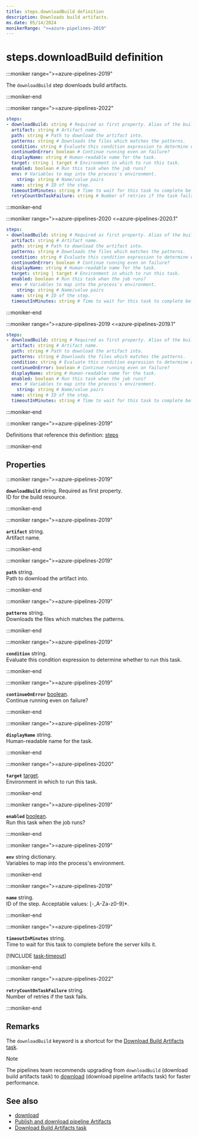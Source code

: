 ```yaml
---
title: steps.downloadBuild definition
description: Downloads build artifacts.
ms.date: 05/14/2024
monikerRange: ">=azure-pipelines-2019"
---
```


# steps.downloadBuild definition

<!-- :::description::: -->
:::moniker range=">=azure-pipelines-2019"

<!-- :::editable-content name="description"::: -->
The `downloadBuild` step downloads build artifacts.
<!-- :::editable-content-end::: -->

:::moniker-end
<!-- :::description-end::: -->

<!-- :::syntax::: -->
:::moniker range=">=azure-pipelines-2022"

```yaml
steps:
- downloadBuild: string # Required as first property. Alias of the build resource.
  artifact: string # Artifact name.
  path: string # Path to download the artifact into.
  patterns: string # Downloads the files which matches the patterns.
  condition: string # Evaluate this condition expression to determine whether to run this task.
  continueOnError: boolean # Continue running even on failure?
  displayName: string # Human-readable name for the task.
  target: string | target # Environment in which to run this task.
  enabled: boolean # Run this task when the job runs?
  env: # Variables to map into the process's environment.
    string: string # Name/value pairs
  name: string # ID of the step.
  timeoutInMinutes: string # Time to wait for this task to complete before the server kills it.
  retryCountOnTaskFailure: string # Number of retries if the task fails.
```

:::moniker-end

:::moniker range=">=azure-pipelines-2020 <=azure-pipelines-2020.1"

```yaml
steps:
- downloadBuild: string # Required as first property. Alias of the build resource.
  artifact: string # Artifact name.
  path: string # Path to download the artifact into.
  patterns: string # Downloads the files which matches the patterns.
  condition: string # Evaluate this condition expression to determine whether to run this task.
  continueOnError: boolean # Continue running even on failure?
  displayName: string # Human-readable name for the task.
  target: string | target # Environment in which to run this task.
  enabled: boolean # Run this task when the job runs?
  env: # Variables to map into the process's environment.
    string: string # Name/value pairs
  name: string # ID of the step.
  timeoutInMinutes: string # Time to wait for this task to complete before the server kills it.
```

:::moniker-end

:::moniker range=">=azure-pipelines-2019 <=azure-pipelines-2019.1"

```yaml
steps:
- downloadBuild: string # Required as first property. Alias of the build resource.
  artifact: string # Artifact name.
  path: string # Path to download the artifact into.
  patterns: string # Downloads the files which matches the patterns.
  condition: string # Evaluate this condition expression to determine whether to run this task.
  continueOnError: boolean # Continue running even on failure?
  displayName: string # Human-readable name for the task.
  enabled: boolean # Run this task when the job runs?
  env: # Variables to map into the process's environment.
    string: string # Name/value pairs
  name: string # ID of the step.
  timeoutInMinutes: string # Time to wait for this task to complete before the server kills it.
```

:::moniker-end
<!-- :::syntax-end::: -->

<!-- :::parents::: -->
:::moniker range=">=azure-pipelines-2019"

Definitions that reference this definition: [steps](steps.md)

:::moniker-end
<!-- :::parents-end::: -->

## Properties

<!-- :::properties::: -->
<!-- :::item name="downloadBuild"::: -->
:::moniker range=">=azure-pipelines-2019"

**`downloadBuild`** string. Required as first property.<br><!-- :::editable-content name="propDescription"::: -->
ID for the build resource.
<!-- :::editable-content-end::: -->

:::moniker-end
<!-- :::item-end::: -->
<!-- :::item name="artifact"::: -->
:::moniker range=">=azure-pipelines-2019"

**`artifact`** string.<br><!-- :::editable-content name="propDescription"::: -->
Artifact name.
<!-- :::editable-content-end::: -->

:::moniker-end
<!-- :::item-end::: -->
<!-- :::item name="path"::: -->
:::moniker range=">=azure-pipelines-2019"

**`path`** string.<br><!-- :::editable-content name="propDescription"::: -->
Path to download the artifact into.
<!-- :::editable-content-end::: -->

:::moniker-end
<!-- :::item-end::: -->
<!-- :::item name="patterns"::: -->
:::moniker range=">=azure-pipelines-2019"

**`patterns`** string.<br><!-- :::editable-content name="propDescription"::: -->
Downloads the files which matches the patterns.
<!-- :::editable-content-end::: -->

:::moniker-end
<!-- :::item-end::: -->
<!-- :::item name="condition"::: -->
:::moniker range=">=azure-pipelines-2019"

**`condition`** string.<br><!-- :::editable-content name="propDescription"::: -->
Evaluate this condition expression to determine whether to run this task.
<!-- :::editable-content-end::: -->

:::moniker-end
<!-- :::item-end::: -->
<!-- :::item name="continueOnError"::: -->
:::moniker range=">=azure-pipelines-2019"

**`continueOnError`** [boolean](boolean.md).<br><!-- :::editable-content name="propDescription"::: -->
Continue running even on failure?
<!-- :::editable-content-end::: -->

:::moniker-end
<!-- :::item-end::: -->
<!-- :::item name="displayName"::: -->
:::moniker range=">=azure-pipelines-2019"

**`displayName`** string.<br><!-- :::editable-content name="propDescription"::: -->
Human-readable name for the task.
<!-- :::editable-content-end::: -->

:::moniker-end
<!-- :::item-end::: -->
<!-- :::item name="target"::: -->
:::moniker range=">=azure-pipelines-2020"

**`target`** [target](target.md).<br><!-- :::editable-content name="propDescription"::: -->
Environment in which to run this task.
<!-- :::editable-content-end::: -->

:::moniker-end
<!-- :::item-end::: -->
<!-- :::item name="enabled"::: -->
:::moniker range=">=azure-pipelines-2019"

**`enabled`** [boolean](boolean.md).<br><!-- :::editable-content name="propDescription"::: -->
Run this task when the job runs?
<!-- :::editable-content-end::: -->

:::moniker-end
<!-- :::item-end::: -->
<!-- :::item name="env"::: -->
:::moniker range=">=azure-pipelines-2019"

**`env`** string dictionary.<br><!-- :::editable-content name="propDescription"::: -->
Variables to map into the process's environment.
<!-- :::editable-content-end::: -->

:::moniker-end
<!-- :::item-end::: -->
<!-- :::item name="name"::: -->
:::moniker range=">=azure-pipelines-2019"

**`name`** string.<br><!-- :::editable-content name="propDescription"::: -->
ID of the step. Acceptable values: [-_A-Za-z0-9]*.
<!-- :::editable-content-end::: -->

:::moniker-end
<!-- :::item-end::: -->
<!-- :::item name="timeoutInMinutes"::: -->
:::moniker range=">=azure-pipelines-2019"

**`timeoutInMinutes`** string.<br><!-- :::editable-content name="propDescription"::: -->
Time to wait for this task to complete before the server kills it.

[!INCLUDE [task-timeout](./includes/task-timeout.md)]
<!-- :::editable-content-end::: -->

:::moniker-end
<!-- :::item-end::: -->
<!-- :::item name="retryCountOnTaskFailure"::: -->
:::moniker range=">=azure-pipelines-2022"

**`retryCountOnTaskFailure`** string.<br><!-- :::editable-content name="propDescription"::: -->
Number of retries if the task fails.
<!-- :::editable-content-end::: -->

:::moniker-end
<!-- :::item-end::: -->
<!-- :::properties-end::: -->

<!-- :::remarks::: -->
<!-- :::editable-content name="remarks"::: -->
## Remarks

The `downloadBuild` keyword is a shortcut for the [Download Build Artifacts task](/azure/devops/pipelines/tasks/reference/download-build-artifacts-v1).

> [!NOTE]
> The pipelines team recommends upgrading from `downloadBuild` (download build artifacts task) to [download](steps-download.md) (download pipeline artifacts task) for faster performance.
<!-- :::editable-content-end::: -->
<!-- :::remarks-end::: -->

<!-- :::examples::: -->
<!-- :::editable-content name="examples"::: -->
<!-- :::editable-content-end::: -->
<!-- :::examples-end::: -->

<!-- :::see-also::: -->
<!-- :::editable-content name="seeAlso"::: -->
## See also

- [download](steps-download.md)
- [Publish and download pipeline Artifacts](/azure/devops/pipelines/artifacts/pipeline-artifacts)
- [Download Build Artifacts task](/azure/devops/pipelines/tasks/reference/download-build-artifacts-v1)
<!-- :::editable-content-end::: -->
<!-- :::see-also-end::: -->
